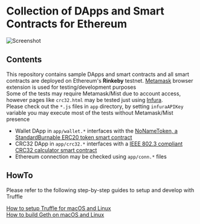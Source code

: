 # Collection of DApps and Smart Contracts for Ethereum

![Screenshot](https://github.com/kozyilmaz/ethereum-dapps/raw/master/docs/wallet-tests.png "Ethereum DApp Development")

## Contents

This repository contains sample DApps and smart contracts and all smart contracts are deployed on Ethereum's **Rinkeby** testnet. [Metamask](https://metamask.io) browser extension is used for testing/development purposes  
Some of the tests may require Metamask/Mist due to account access, however pages like `crc32.html` may be tested just using [Infura](https://infura.io).  
Please check out the `*.js` files in `app` directory, by setting `infuraAPIKey` variable you may execute most of the tests without Metamask/Mist presence  

* Wallet DApp in `app/wallet.*` interfaces with the [NoNameToken, a StandardBurnable ERC20 token smart contract](https://rinkeby.etherscan.io/address/0x0edd6c7576e31a740e7bef46388bf91057631b60#code)
* CRC32 DApp in `app/crc32.*` interfaces with a [IEEE 802.3 compliant CRC32 calculator smart contract](https://rinkeby.etherscan.io/address/0x0f7363cbad2f8d9f63bb64aad5dabaf3f1ff1a0c#code)
* Ethereum connection may be checked using `app/conn.*` files

## HowTo

Please refer to the following step-by-step guides to setup and develop with Truffle  

[How to setup Truffle for macOS and Linux](docs/README.00-truffle.md)  
[How to build Geth on macOS and Linux](docs/README.01-geth.md)
